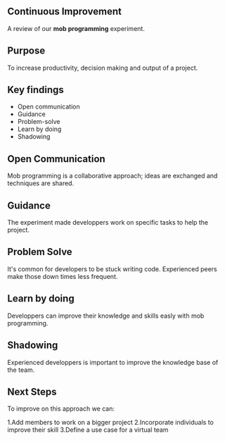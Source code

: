 ## Continuous Improvement
A review of our **mob programming** experiment.



## Purpose

To increase productivity, decision making and output of a project.



## Key findings

  - Open communication
  - Guidance
  - Problem-solve
  - Learn by doing
  - Shadowing


## Open Communication

Mob programming is a collaborative approach; ideas are exchanged and techniques are shared.


## Guidance

The experiment made developpers work on specific tasks to help the project.


## Problem Solve

It's common for developers to be stuck writing code. Experienced peers make those down times less frequent.


## Learn by doing

Developpers can improve their knowledge and skills easly with mob programming.


## Shadowing

Experienced developpers is important to improve the knowledge base of the team.



## Next Steps

To improve on this approach we can: 

  1.Add members to work on a bigger project 
  2.Incorporate individuals to improve their skill
  3.Define a use case for a virtual team
